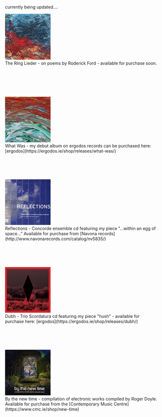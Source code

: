 currently being updated....
<br>


<div class="photo-with-credit">
  <img src="/assets/img/theringlieder.jpg">
</div>The Ring Lieder - on poems by Roderick Ford - available for purchase soon.
<br>
<br>
<br>
<br>
<br>
<br>
<br>

<div class="photo-with-credit">
  <img src="/assets/img/whatwas.jpg">
</div>What Was - my debut album on ergodos records can be purchased here: [ergodos](https://ergodos.ie/shop/releases/what-was/)
<br>
<br>
<br>
<br>
<br>
<br>

<div class="photo-with-credit">
  <img src="/assets/img/reflections.jpg">
</div>Reflections - Concorde ensemble cd featuring my piece "...within an egg of space..." Available for purchase from [Navona records](http://www.navonarecords.com/catalog/nv5835/)
<br>
<br>
<br>
<br>
<br>
<br>

<div class="photo-with-credit">
  <img src="/assets/img/dubh.jpg">
</div>Dubh - Trio Scordatura cd featuring my piece "hush" - available for purchase here: [ergodos](https://ergodos.ie/shop/releases/dubh/)
<br>
<br>
<br>
<br>
<br>
<br>

<div class="photo-with-credit">
  <img src="/assets/img/bythenewtime.jpg">
</div>By the new time - compilation of electronic works compiled by Roger Doyle. Available for purchase from the [Contemporary Music Centre](https://www.cmc.ie/shop/new-time)
<br>
<br>
<br>
<br>
<br>
<br>
